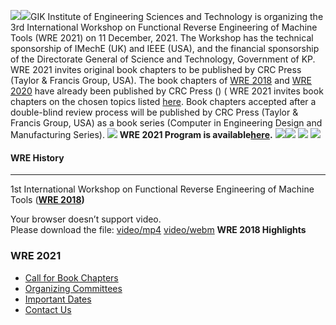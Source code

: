![](https://giki.edu.pk/wp-content/uploads/2021/11/1615091287_title-page.jpg)![](https://giki.edu.pk/wp-content/uploads/2021/11/1628662790_9780367365806.jpg)GIK Institute of Engineering Sciences and Technology is organizing the 3rd International Workshop on Functional Reverse Engineering of Machine Tools (WRE 2021) on 11 December, 2021. The Workshop has the technical sponsorship of IMechE (UK) and IEEE (USA), and the financial sponsorship of the Directorate General of Science and Technology, Government of KP. WRE 2021 invites original book chapters to be published by CRC Press (Taylor & Francis Group, USA). The book chapters of [WRE 2018](https://giki.edu.pk/rd/rd-fcs/wre2018/) and [WRE 2020](https://giki.edu.pk/rd/rd-fcs/wre2020/) have already been published by CRC Press () (
WRE 2021 invites book chapters on the chosen topics listed [here](https://giki.edu.pk/rd/rd-fcs/wre2020/call-for-book-chapters/). Book chapters accepted after a double-blind review process will be published by CRC Press (Taylor & Francis Group, USA) as a book series (Computer in Engineering Design and Manufacturing Series).
[![](https://giki.edu.pk/rd/rd-fcs/3rd-international-workshop-on-functional-reverse-engineering-of-machine-tools-wre-2021/)](https://www.giki.edu.pk/Attachment/news-737/1010/WRE-2020-Program.pdf)
**WRE 2021 Program is available[here](https://giki.edu.pk/wp-content/uploads/2021/12/WRE-2021-PROGRAM.pdf).**
![](https://giki.edu.pk/rd/rd-fcs/3rd-international-workshop-on-functional-reverse-engineering-of-machine-tools-wre-2021/)![](https://giki.edu.pk/rd/rd-fcs/3rd-international-workshop-on-functional-reverse-engineering-of-machine-tools-wre-2021/) ![](https://giki.edu.pk/rd/rd-fcs/3rd-international-workshop-on-functional-reverse-engineering-of-machine-tools-wre-2021/) ![](https://giki.edu.pk/rd/rd-fcs/3rd-international-workshop-on-functional-reverse-engineering-of-machine-tools-wre-2021/)
#### WRE History
* * *
1st International Workshop on Functional Reverse Engineering of Machine Tools (**[WRE 2018](https://giki.edu.pk/rd/rd-fcs/wre2018/))**
  
Your browser doesn’t support video.  
Please download the file: [video/mp4](https://giki.edu.pk/wp-content/uploads/2021/11/WRE_Highlights_Final_2018.mp4) [video/webm](https://giki.edu.pk/wp-content/uploads/2021/11/WRE_Highlights_Final_2018.mp4)
**WRE 2018 Highlights**
### WRE 2021
  * [Call for Book Chapters](https://giki.edu.pk/rd/rd-fcs/wre-2021/call-for-book-chapters/)
  * [Organizing Committees](https://giki.edu.pk/rd/rd-fcs/wre-2021/organizing-committees-2/)
  * [Important Dates](https://giki.edu.pk/rd/rd-fcs/wre-2021/important-dates/)
  * [Contact Us](https://giki.edu.pk/rd/rd-fcs/wre-2021/contact-us/)


